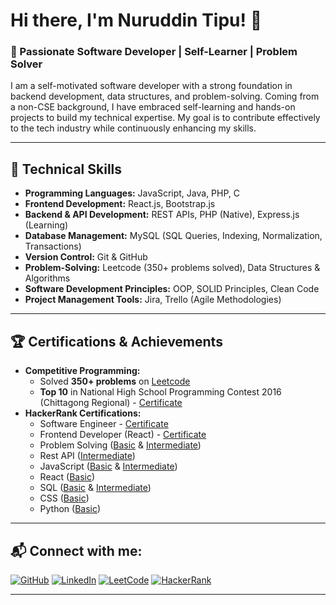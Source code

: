 # Hi there, I'm Nuruddin Tipu! 👋

### 🚀 Passionate Software Developer | Self-Learner | Problem Solver

I am a self-motivated software developer with a strong foundation in backend development, data structures, and problem-solving. Coming from a non-CSE background, I have embraced self-learning and hands-on projects to build my technical expertise. My goal is to contribute effectively to the tech industry while continuously enhancing my skills.

---

## 🔧 Technical Skills

- **Programming Languages:** JavaScript, Java, PHP, C
- **Frontend Development:** React.js, Bootstrap.js
- **Backend & API Development:** REST APIs, PHP (Native), Express.js (Learning)
- **Database Management:** MySQL (SQL Queries, Indexing, Normalization, Transactions)
- **Version Control:** Git & GitHub
- **Problem-Solving:** Leetcode (350+ problems solved), Data Structures & Algorithms
- **Software Development Principles:** OOP, SOLID Principles, Clean Code
- **Project Management Tools:** Jira, Trello (Agile Methodologies)

---

## 🏆 Certifications & Achievements
- **Competitive Programming:**
  - Solved **350+ problems** on [Leetcode](https://leetcode.com/nuruddintipu)
  - **Top 10** in National High School Programming Contest 2016 (Chittagong Regional) - [Certificate](https://drive.google.com/drive/folders/1ClTwcy9o3zLSihCUO1x-pYv0SNeR_DsA?usp=drive_link)
- **HackerRank Certifications:**
  - Software Engineer - [Certificate](https://www.hackerrank.com/certificates/4cd1100d8a01)
  - Frontend Developer (React) - [Certificate](https://www.hackerrank.com/certificates/49c1b119fdf6)
  - Problem Solving ([Basic](https://www.hackerrank.com/certificates/0ebd1416669b) & [Intermediate](https://www.hackerrank.com/certificates/4ee23f380c8d))
  - Rest API ([Intermediate](https://www.hackerrank.com/certificates/4a5e2a9cecd9))
  - JavaScript ([Basic](https://www.hackerrank.com/certificates/427b5a7b434c) & [Intermediate](https://www.hackerrank.com/certificates/c58fdf6044c9))
  - React ([Basic](https://www.hackerrank.com/certificates/efc39bc3bc69))
  - SQL ([Basic](https://www.hackerrank.com/certificates/f5bb9fc71ca8) & [Intermediate](https://www.hackerrank.com/certificates/42594b66d6c8))
  - CSS ([Basic](https://www.hackerrank.com/certificates/a06bbd973394))
  - Python ([Basic](https://www.hackerrank.com/certificates/6a9606830d9f))
---
## 📬 Connect with me:
[![GitHub](https://img.shields.io/badge/GitHub-181717?style=for-the-badge&logo=github)](https://github.com/nuruddintipu)
[![LinkedIn](https://img.shields.io/badge/LinkedIn-0077B5?style=for-the-badge&logo=linkedin)](https://www.linkedin.com/in/nuruddintipu)
[![LeetCode](https://img.shields.io/badge/LeetCode-FFA116?style=for-the-badge&logo=leetcode)](https://leetcode.com/nuruddintipu)
[![HackerRank](https://img.shields.io/badge/HackerRank-2EC866?style=for-the-badge&logo=hackerrank)](https://www.hackerrank.com/nuruddintipu)


---
